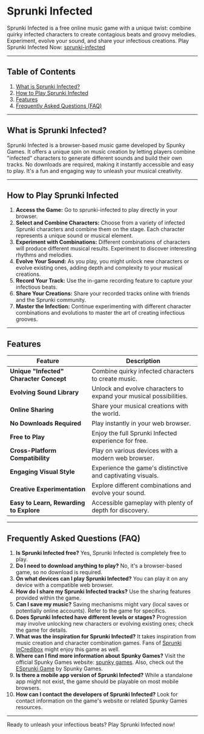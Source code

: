 # Sprunki Infected

Sprunki Infected is a free online music game with a unique twist: combine quirky infected characters to create contagious beats and groovy melodies. Experiment, evolve your sound, and share your infectious creations. Play Sprunki Infected Now: [sprunki-infected](https://spunky.games/sprunki-infected)

---

## Table of Contents

1. [What is Sprunki Infected?](#what-is-sprunki-infected)
2. [How to Play Sprunki Infected](#how-to-play-sprunki-infected)
3. [Features](#features)
4. [Frequently Asked Questions (FAQ)](#faq)

---

## What is Sprunki Infected?

Sprunki Infected is a browser-based music game developed by Spunky Games.  It offers a unique spin on music creation by letting players combine "infected" characters to generate different sounds and build their own tracks. No downloads are required, making it instantly accessible and easy to play. It's a fun and engaging way to unleash your musical creativity.

---

## How to Play Sprunki Infected

1. **Access the Game:** Go to sprunki-infected to play directly in your browser.
2. **Select and Combine Characters:** Choose from a variety of infected Sprunki characters and combine them on the stage. Each character represents a unique sound or musical element.
3. **Experiment with Combinations:**  Different combinations of characters will produce different musical results. Experiment to discover interesting rhythms and melodies.
4. **Evolve Your Sound:**  As you play, you might unlock new characters or evolve existing ones, adding depth and complexity to your musical creations.
5. **Record Your Track:**  Use the in-game recording feature to capture your infectious beats.
6. **Share Your Creations:** Share your recorded tracks online with friends and the Sprunki community.
7. **Master the Infection:** Continue experimenting with different character combinations and evolutions to master the art of creating infectious grooves.


---

## Features

| Feature | Description |
|---|---|
| **Unique "Infected" Character Concept** | Combine quirky infected characters to create music. |
| **Evolving Sound Library** |  Unlock and evolve characters to expand your musical possibilities. |
| **Online Sharing** | Share your musical creations with the world. |
| **No Downloads Required** | Play instantly in your web browser. |
| **Free to Play** | Enjoy the full Sprunki Infected experience for free. |
| **Cross-Platform Compatibility** | Play on various devices with a modern web browser. |
| **Engaging Visual Style** |  Experience the game's distinctive and captivating visuals.  |
| **Creative Experimentation** |  Explore different combinations and evolve your sound. |
| **Easy to Learn, Rewarding to Explore** | Accessible gameplay with plenty of depth for discovery. |

---

## Frequently Asked Questions (FAQ)

1. **Is Sprunki Infected free?** Yes, Sprunki Infected is completely free to play.
2. **Do I need to download anything to play?** No, it's a browser-based game, so no download is required.
3. **On what devices can I play Sprunki Infected?** You can play it on any device with a compatible web browser.
4. **How do I share my Sprunki Infected tracks?** Use the sharing features provided within the game.
5. **Can I save my music?** Saving mechanisms might vary (local saves or potentially online accounts). Refer to the game for specifics.
6. **Does Sprunki Infected have different levels or stages?**  Progression may involve unlocking new characters or evolving existing ones; check the game for details.
7. **What was the inspiration for Sprunki Infected?** It takes inspiration from music creation and character combination games. Fans of [Sprunki InCredibox](https://sprunki.es/) might enjoy this game as well.
8. **Where can I find more information about Spunky Games?**  Visit the official Spunky Games website: [spunky games](https://spunky.games). Also, check out the [ESprunki Game](https://esprunki.com/) by Spunky Games.
9. **Is there a mobile app version of Sprunki Infected?** While a standalone app might not exist, the game should be playable on most mobile browsers.
10. **How can I contact the developers of Sprunki Infected?**  Look for contact information on the game's website or related Spunky Games resources.

---

Ready to unleash your infectious beats? Play Sprunki Infected now!
